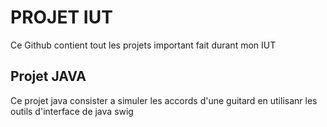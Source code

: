 # PROJET IUT 
Ce Github contient tout les projets important fait durant mon IUT

## Projet JAVA

Ce projet java consister a simuler les accords d'une guitard en utilisanr les outils d'interface de java swig
